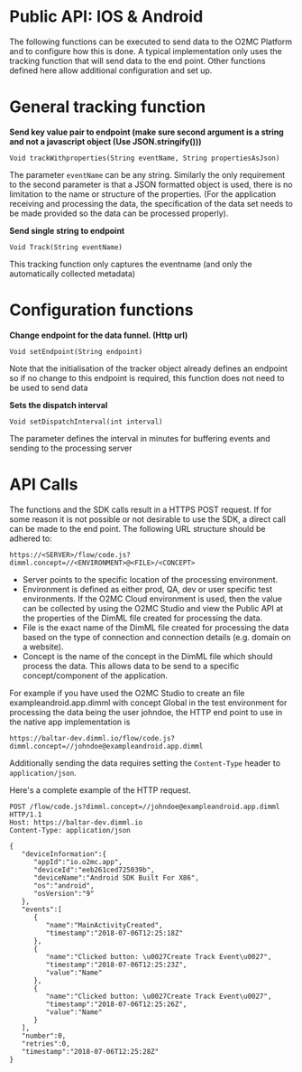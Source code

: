 # Public API: IOS & Android
The following functions can be executed to send data to the O2MC Platform and to configure how this is done. A typical implementation only uses the tracking function that will send data to the end point. Other functions defined here allow additional configuration and set up.

# General tracking function
**Send key value pair to endpoint (make sure second argument is a string and not a javascript object (Use JSON.stringify()))**

```Void trackWithproperties(String eventName, String propertiesAsJson)```

The parameter `eventName` can be any string. Similarly the only requirement to the second parameter is that a JSON formatted object is used, there is no limitation to the name or structure of the properties. (For the application receiving and processing the data, the specification of the data set needs to be made provided so the data can be processed properly).

**Send single string to endpoint**

```Void Track(String eventName)```

This tracking function only captures the eventname (and only the automatically collected metadata)

# Configuration functions
**Change endpoint for the data funnel. (Http url)**

```Void setEndpoint(String endpoint)```

Note that the initialisation of the tracker object already defines an endpoint so if no change to this endpoint is required, this function does not need to be used to send data

**Sets the dispatch interval**

```Void setDispatchInterval(int interval)```

The parameter defines the interval in minutes for buffering events and sending to the processing server

# API Calls
The functions and the SDK calls result in a HTTPS POST request. If for some reason it is not possible or not desirable to use the SDK, a direct call can be made to the end point. The following URL structure should be adhered to:

```https://<SERVER>/flow/code.js?dimml.concept=//<ENVIRONMENT>@<FILE>/<CONCEPT>```

- Server points to the specific location of the processing environment. 
- Environment is defined as either prod, QA, dev or user specific test environments. If the O2MC Cloud environment is used, then the value can be collected by using the O2MC Studio and view the Public API at the properties of the DimML file created for processing the data.
- File is the exact name of the DimML file created for processing the data based on the type of connection and connection details (e.g. domain on a website).
- Concept is the name of the concept in the DimML file which should process the data. This allows data to be send to a specific concept/component of the application.

For example if you have used the O2MC Studio to create an file exampleandroid.app.dimml with concept Global in the test environment for processing the data being the user johndoe, the HTTP end point to use in the native app implementation is

```https://baltar-dev.dimml.io/flow/code.js?dimml.concept=//johndoe@exampleandroid.app.dimml```

Additionally sending the data requires setting the `Content-Type` header to `application/json`. 

Here's a complete example of the HTTP request.

```http
POST /flow/code.js?dimml.concept=//johndoe@exampleandroid.app.dimml HTTP/1.1
Host: https://baltar-dev.dimml.io
Content-Type: application/json

{
   "deviceInformation":{
      "appId":"io.o2mc.app",
      "deviceId":"eeb261ced725039b",
      "deviceName":"Android SDK Built For X86",
      "os":"android",
      "osVersion":"9"
   },
   "events":[
      {
         "name":"MainActivityCreated",
         "timestamp":"2018-07-06T12:25:18Z"
      },
      {
         "name":"Clicked button: \u0027Create Track Event\u0027",
         "timestamp":"2018-07-06T12:25:23Z",
         "value":"Name"
      },
      {
         "name":"Clicked button: \u0027Create Track Event\u0027",
         "timestamp":"2018-07-06T12:25:26Z",
         "value":"Name"
      }
   ],
   "number":0,
   "retries":0,
   "timestamp":"2018-07-06T12:25:28Z"
}
```
